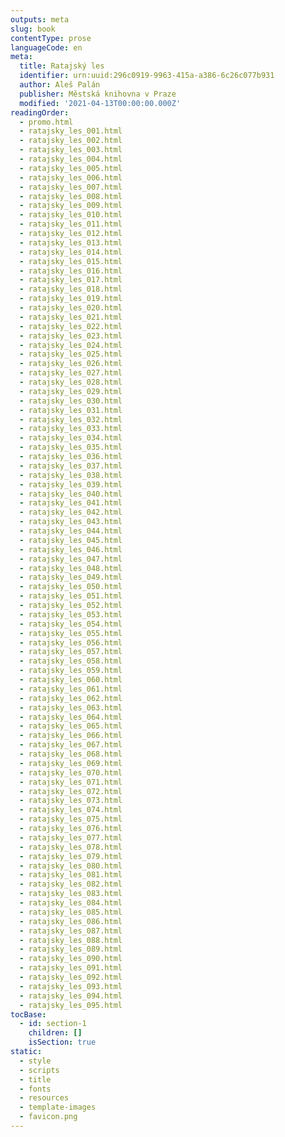 ```yaml
---
outputs: meta
slug: book
contentType: prose
languageCode: en
meta:
  title: Ratajský les
  identifier: urn:uuid:296c0919-9963-415a-a386-6c26c077b931
  author: Aleš Palán
  publisher: Městská knihovna v Praze
  modified: '2021-04-13T00:00:00.000Z'
readingOrder:
  - promo.html
  - ratajsky_les_001.html
  - ratajsky_les_002.html
  - ratajsky_les_003.html
  - ratajsky_les_004.html
  - ratajsky_les_005.html
  - ratajsky_les_006.html
  - ratajsky_les_007.html
  - ratajsky_les_008.html
  - ratajsky_les_009.html
  - ratajsky_les_010.html
  - ratajsky_les_011.html
  - ratajsky_les_012.html
  - ratajsky_les_013.html
  - ratajsky_les_014.html
  - ratajsky_les_015.html
  - ratajsky_les_016.html
  - ratajsky_les_017.html
  - ratajsky_les_018.html
  - ratajsky_les_019.html
  - ratajsky_les_020.html
  - ratajsky_les_021.html
  - ratajsky_les_022.html
  - ratajsky_les_023.html
  - ratajsky_les_024.html
  - ratajsky_les_025.html
  - ratajsky_les_026.html
  - ratajsky_les_027.html
  - ratajsky_les_028.html
  - ratajsky_les_029.html
  - ratajsky_les_030.html
  - ratajsky_les_031.html
  - ratajsky_les_032.html
  - ratajsky_les_033.html
  - ratajsky_les_034.html
  - ratajsky_les_035.html
  - ratajsky_les_036.html
  - ratajsky_les_037.html
  - ratajsky_les_038.html
  - ratajsky_les_039.html
  - ratajsky_les_040.html
  - ratajsky_les_041.html
  - ratajsky_les_042.html
  - ratajsky_les_043.html
  - ratajsky_les_044.html
  - ratajsky_les_045.html
  - ratajsky_les_046.html
  - ratajsky_les_047.html
  - ratajsky_les_048.html
  - ratajsky_les_049.html
  - ratajsky_les_050.html
  - ratajsky_les_051.html
  - ratajsky_les_052.html
  - ratajsky_les_053.html
  - ratajsky_les_054.html
  - ratajsky_les_055.html
  - ratajsky_les_056.html
  - ratajsky_les_057.html
  - ratajsky_les_058.html
  - ratajsky_les_059.html
  - ratajsky_les_060.html
  - ratajsky_les_061.html
  - ratajsky_les_062.html
  - ratajsky_les_063.html
  - ratajsky_les_064.html
  - ratajsky_les_065.html
  - ratajsky_les_066.html
  - ratajsky_les_067.html
  - ratajsky_les_068.html
  - ratajsky_les_069.html
  - ratajsky_les_070.html
  - ratajsky_les_071.html
  - ratajsky_les_072.html
  - ratajsky_les_073.html
  - ratajsky_les_074.html
  - ratajsky_les_075.html
  - ratajsky_les_076.html
  - ratajsky_les_077.html
  - ratajsky_les_078.html
  - ratajsky_les_079.html
  - ratajsky_les_080.html
  - ratajsky_les_081.html
  - ratajsky_les_082.html
  - ratajsky_les_083.html
  - ratajsky_les_084.html
  - ratajsky_les_085.html
  - ratajsky_les_086.html
  - ratajsky_les_087.html
  - ratajsky_les_088.html
  - ratajsky_les_089.html
  - ratajsky_les_090.html
  - ratajsky_les_091.html
  - ratajsky_les_092.html
  - ratajsky_les_093.html
  - ratajsky_les_094.html
  - ratajsky_les_095.html
tocBase:
  - id: section-1
    children: []
    isSection: true
static:
  - style
  - scripts
  - title
  - fonts
  - resources
  - template-images
  - favicon.png
---
```

